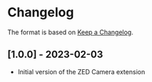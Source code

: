 # Changelog

The format is based on [Keep a Changelog](https://keepachangelog.com/en/1.0.0/).


## [1.0.0] - 2023-02-03
- Initial version of the ZED Camera extension


